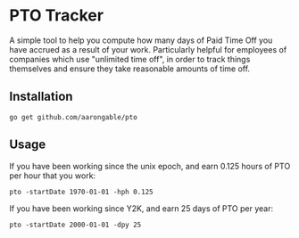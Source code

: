 # PTO Tracker

A simple tool to help you compute how many days of Paid Time Off you have
accrued as a result of your work. Particularly helpful for employees of
companies which use "unlimited time off", in order to track things themselves
and ensure they take reasonable amounts of time off.

## Installation

```shell
go get github.com/aarongable/pto
```

## Usage

If you have been working since the unix epoch, and earn 0.125 hours of PTO per
hour that you work:

```shell
pto -startDate 1970-01-01 -hph 0.125
```

If you have been working since Y2K, and earn 25 days of PTO per year:

```shell
pto -startDate 2000-01-01 -dpy 25
```
